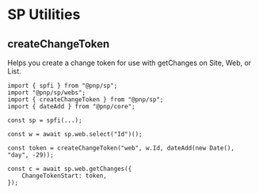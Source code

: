# SP Utilities

## createChangeToken

Helps you create a change token for use with getChanges on Site, Web, or List.

```TS
import { spfi } from "@pnp/sp";
import "@pnp/sp/webs";
import { createChangeToken } from "@pnp/sp";
import { dateAdd } from "@pnp/core";

const sp = spfi(...);

const w = await sp.web.select("Id")();

const token = createChangeToken("web", w.Id, dateAdd(new Date(), "day", -29));

const c = await sp.web.getChanges({
    ChangeTokenStart: token,
});
```
